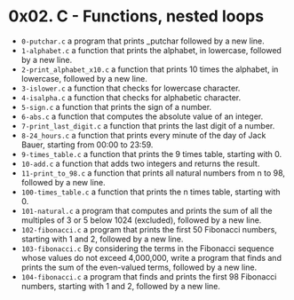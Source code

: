 # 0x02. C - Functions, nested loops

- `0-putchar.c` a program that prints \_putchar followed by a new line.
- `1-alphabet.c` a function that prints the alphabet, in lowercase, followed by a new line.
- `2-print_alphabet_x10.c` a function that prints 10 times the alphabet, in lowercase, followed by a new line.
- `3-islower.c` a function that checks for lowercase character.
- `4-isalpha.c` a function that checks for alphabetic character.
- `5-sign.c` a function that prints the sign of a number.
- `6-abs.c` a function that computes the absolute value of an integer.
- `7-print_last_digit.c` a function that prints the last digit of a number.
- `8-24_hours.c` a function that prints every minute of the day of Jack Bauer, starting from 00:00 to 23:59.
- `9-times_table.c` a function that prints the 9 times table, starting with 0.
- `10-add.c` a function that adds two integers and returns the result.
- `11-print_to_98.c` a function that prints all natural numbers from n to 98, followed by a new line.
- `100-times_table.c` a function that prints the n times table, starting with 0.
- `101-natural.c` a program that computes and prints the sum of all the multiples of 3 or 5 below 1024 (excluded), followed by a new line.
- `102-fibonacci.c` a program that prints the first 50 Fibonacci numbers, starting with 1 and 2, followed by a new line.
- `103-fibonacci.c`  By considering the terms in the Fibonacci sequence whose values do not exceed 4,000,000, write a program that finds and prints the sum of the even-valued terms, followed by a new line.
- `104-fibonacci.c` a program that finds and prints the first 98 Fibonacci numbers, starting with 1 and 2, followed by a new line.
